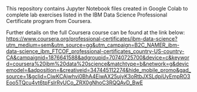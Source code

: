 This repository contains Jupyter Notebook files created in Google Colab to complete lab exercises listed in the IBM Data Science Professional Certificate program from Coursera.

Further details on the full Coursera course can be found at the link below:
https://www.coursera.org/professional-certificates/ibm-data-science?utm_medium=sem&utm_source=gg&utm_campaign=B2C_NAMER_ibm-data-science_ibm_FTCOF_professional-certificates_country-US-country-CA&campaignid=1876641588&adgroupid=70740725700&device=c&keyword=coursera%20ibm%20data%20science&matchtype=b&network=g&devicemodel=&adposition=&creativeid=347445112274&hide_mobile_promo&gad_source=1&gclid=CjwKCAjwhvi0BhA4EiwAX25ujyK3oRtbJXSLdpiUyEmpRO3Eoo5TQcu4vt6tpFslrRyUCo_ZRX0gNhoC3RQQAvD_BwE

